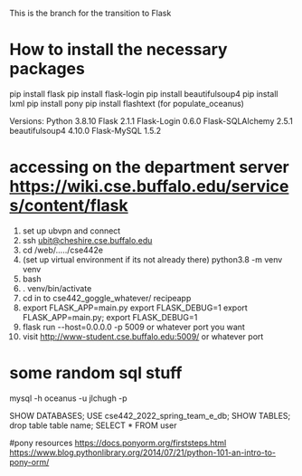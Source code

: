 This is the branch for the transition to Flask

# How to install the necessary packages
pip install flask
pip install flask-login
pip install beautifulsoup4
pip install lxml
pip install pony
pip install flashtext (for populate_oceanus)

Versions:
Python                 3.8.10
Flask                  2.1.1
Flask-Login            0.6.0
Flask-SQLAlchemy       2.5.1
beautifulsoup4         4.10.0
Flask-MySQL            1.5.2

# accessing on the department server https://wiki.cse.buffalo.edu/services/content/flask
1. set up ubvpn and connect
2. ssh ubit@cheshire.cse.buffalo.edu
3. cd /web/...../cse442e
4. (set up virtual environment if its not already there)  python3.8 -m venv venv
5. bash
6. . venv/bin/activate
7. cd in to cse442_goggle_whatever/ recipeapp
8. export FLASK_APP=main.py
   export FLASK_DEBUG=1                                         export FLASK_APP=main.py; export FLASK_DEBUG=1
9. flask run --host=0.0.0.0 -p 5009 or whatever port you want
10. visit http://www-student.cse.buffalo.edu:5009/ or whatever port

# some random sql stuff
mysql -h oceanus -u jlchugh -p

SHOW DATABASES;
USE cse442_2022_spring_team_e_db;
SHOW TABLES;
drop table table name;
SELECT * FROM user

#pony resources
https://docs.ponyorm.org/firststeps.html
https://www.blog.pythonlibrary.org/2014/07/21/python-101-an-intro-to-pony-orm/
